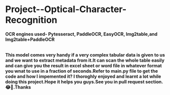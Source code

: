 # Project--Optical-Character-Recognition


**<table>
OCR engines used-
Pytesseract,
PaddleOCR,
EasyOCR,
Img2table,and
Img2table+PaddleOCR**
</table>

This model comes very handy if a very complex tabular data is given to us and we want to extract metadata from it.It can scan the whole table easily and can give you the result in excel sheet or word file in whatever format you wnat to use in a fraction
of seconds.Refer to main.py file to get the code and how I impemented it? I thoroghly enjoyed and learnt a lot while doing this project.Hope it helps you guys.See you in pull request section.😂🤣.Thanks

